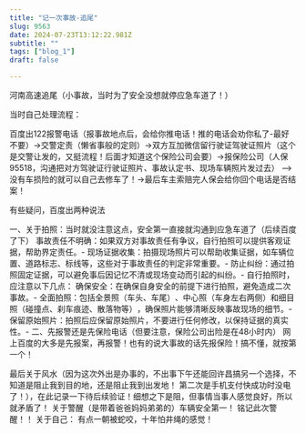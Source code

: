 ```yaml
--- 
title: "记一次事故-追尾" 
slug: 9563
date: 2024-07-23T13:12:22.981Z 
subtitle: "" 
tags: ["blog_1"] 
draft: false

--- 
```



河南高速追尾（小事故，当时为了安全没想就停应急车道了！）




当时自己处理流程：

百度出122报警电话（报事故地点后，会给你推电话！推的电话会劝你私了-最好不要）->交警定责（懒省事般的定则）->双方互加微信留行驶证驾驶证照片（这个是交警让发的，又挺流程！后面才知道这个保险公司会要）->报保险公司（人保95518，沟通把对方驾驶证行驶证照片、事故认定书、现场车辆照片发过去）  -->没有车损险的就可以自己去修车了！->最后车主索赔完人保会给你回个电话是否结案！




有些疑问，百度出两种说法

一、关于拍照：当时就没注意这点，安全第一直接就沟通到应急车道了（后续百度了下）
事故责任不明确：‌如果双方对事故责任有争议，‌自行拍照可以提供客观证据，‌帮助界定责任。‌- 现场证据收集：‌拍摄现场照片可以帮助收集证据，‌如车辆位置、‌道路标志、‌标线等，‌这些对于事故责任的判定非常重要。‌- 防止纠纷：‌通过拍照固定证据，‌可以避免事后因记忆不清或现场变动而引起的纠纷。‌- 自行拍照时，‌应注意以下几点：‌
确保安全：‌在确保自身安全的前提下进行拍照，‌避免造成二次事故。‌- 全面拍照：‌包括全景照（‌车头、‌车尾）‌、‌中心照（‌车身左右两侧）‌和细目照（‌碰撞点、‌刹车痕迹、‌散落物等）‌，‌确保照片能够清晰反映事故现场的细节。‌- 保留原始照片：‌拍照后应保留原始照片，‌不要进行任何修改，‌以保持证据的真实性。‌- 二、先报警还是先保险电话（但要注意，保险公司出险是在48小时内）
网上百度的大多是先报案，再报警！也有的说大事故的话先报保险！搞不懂，就按第一个！


最后关于风水（因为这次外出是办事的，不出事下午还能回许昌搞另一个选择，不知道是阻止我到目的地，还是阻止我到出发地！ 第二次是手机支付快成功时没电了！），在此记录一下待后续验证！细想之下是阻，但事情当事人感觉良好，所以就矛盾了！
关于警醒（是带着爸爸妈妈弟弟的）车辆安全第一！     铭记此次警醒！！
关于自己： 有点一朝被蛇咬，十年怕井绳的感觉！




